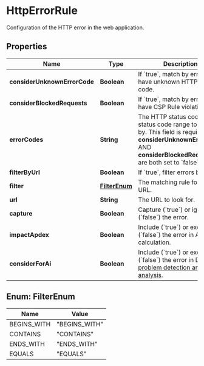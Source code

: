 

# HttpErrorRule

Configuration of the HTTP error in the web application.

## Properties

| Name | Type | Description | Notes |
|------------ | ------------- | ------------- | -------------|
|**considerUnknownErrorCode** | **Boolean** | If &#x60;true&#x60;, match by errors that have unknown HTTP status code. |  |
|**considerBlockedRequests** | **Boolean** | If &#x60;true&#x60;, match by errors that have CSP Rule violations. |  [optional] |
|**errorCodes** | **String** | The HTTP status code or status code range to match by.   This field is required if **considerUnknownErrorCode** AND **considerBlockedRequests** are both set to &#x60;false&#x60;. |  [optional] |
|**filterByUrl** | **Boolean** | If &#x60;true&#x60;, filter errors by URL. |  |
|**filter** | [**FilterEnum**](#FilterEnum) | The matching rule for the URL. |  [optional] |
|**url** | **String** | The URL to look for. |  [optional] |
|**capture** | **Boolean** | Capture (&#x60;true&#x60;) or ignore (&#x60;false&#x60;) the error. |  |
|**impactApdex** | **Boolean** | Include (&#x60;true&#x60;) or exclude (&#x60;false&#x60;) the error in Apdex calculation. |  |
|**considerForAi** | **Boolean** | Include (&#x60;true&#x60;) or exclude (&#x60;false&#x60;) the error in Davis AI [problem detection and analysis](https://dt-url.net/a963kd2). |  |



## Enum: FilterEnum

| Name | Value |
|---- | -----|
| BEGINS_WITH | &quot;BEGINS_WITH&quot; |
| CONTAINS | &quot;CONTAINS&quot; |
| ENDS_WITH | &quot;ENDS_WITH&quot; |
| EQUALS | &quot;EQUALS&quot; |



